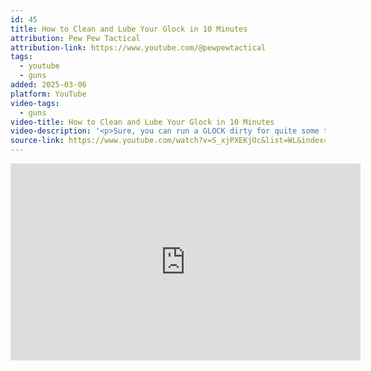 ```yaml
---
id: 45
title: How to Clean and Lube Your Glock in 10 Minutes
attribution: Pew Pew Tactical
attribution-link: https://www.youtube.com/@pewpewtactical
tags:
  - youtube
  - guns
added: 2025-03-06
platform: YouTube
video-tags:
  - guns
video-title: How to Clean and Lube Your Glock in 10 Minutes
video-description: '<p>Sure, you can run a GLOCK dirty for quite some time and probably be fine - but the cleaning and disassembly process is so easy, why chance it? John walks you through the basics of field stripping, cleaning, and lubing your GLOCK...all while following the official method and adding in some additional tips and tricks. While we&#39;ve got a Gen 3 GLOCK 17 in this video, this cleaning method is applicable to Gen 4 and Gen 5 GLOCKS as well! </p><p>Want our full guide on how to clean, lube, and detail strip? Now you can clean at your own pace instead of playing back the video a bunch of times! ►<a href="https://www.youtube.com/redirect?event=video_description&amp;redir_token=QUFFLUhqbkJOYWh6VE9MWWk4QnJzOUlFOFRpa0R6VnJhd3xBQ3Jtc0tscWtBS2V4MEVrUHJGWnhtSWozMnh3V1BrQWh6MHV3NGRtOVREZU5jRjNhaXEwV2I1VDl6enM2aUNMd1Uwby1mb1FuMU9hZWsxaENNWVRWdmZnWXp0NXdXOUhnYllXQmt0NjJpcm5NTG9VZVg0WjVrVQ&amp;q=http%3A%2F%2Fpew.link%2Fglockcleaning&amp;v=S_xjPXEKjOc">http://pew.link/glockcleaning</a> </p><p>Our new favorite UNIVERSAL Gun Cleaning kit ►<a href="https://www.youtube.com/redirect?event=video_description&amp;redir_token=QUFFLUhqbncxUjZDeE5EYlpCTG05TTJGdS11VmRzR3NyZ3xBQ3Jtc0ttT0otXzBvdjhzcVhILWV3ZndQZ2NrWFo5OG9hVFFpY2gwM1h1UjhpZkpFVXl4OG4yMWJKVGpzaExnUnpvMEM5WVNrMXh0MjNKTmJZYlIyVU5oMUhwT3RyZThRRUtyZ1lBQ2cwd2lJTzh4ZjY2cDNoRQ&amp;q=http%3A%2F%2Fpew.link%2Fguardtech&amp;v=S_xjPXEKjOc">http://pew.link/guardtech</a> </p><p>M-Pro 7 Gun Cleaner► <a href="https://www.youtube.com/redirect?event=video_description&amp;redir_token=QUFFLUhqbC01Rk51Q0g5NFlpeU5SRG5JVVppRDFjc09TQXxBQ3Jtc0ttOUZad0x6YnBTYlFpaUNfR1lkVnBPQXJseGdONi1YWWxUZ3RRZWw3ekxEU1B1c3BLcUpQSzFXa05NSnF2OEdtdW5xVHY1dm5xWWkzSy01dl9YZ0NvLTF4WDF2bVlVZmlTcGRETmxjeE90VGhIbEZ4OA&amp;q=https%3A%2F%2Famzn.to%2F2HcJHgJ&amp;v=S_xjPXEKjOc">https://amzn.to/2HcJHgJ</a> </p><p>M-Pro 7 Oil ► <a href="https://www.youtube.com/redirect?event=video_description&amp;redir_token=QUFFLUhqbVphcGMzZEthbXN6LTJsbnI1TDZNbDhfajNkUXxBQ3Jtc0tueEZzd1NwQXNwYXgxdHM1VXVyUlJmaVlTS2hMNlUyYkNnNWVoSE9IYlRfV0stSF9DSURiTk91MmZSOTAtd2lkeFhFQndnaEJTczN0eU82dEJfR1o5cUszZTNGQmpKOURfSWV0bWRqeThDU2pEMnFoTQ&amp;q=https%3A%2F%2Famzn.to%2F2SyCucS&amp;v=S_xjPXEKjOc">https://amzn.to/2SyCucS</a> </p><p>M-Pro 7 Copper Remover► <a href="https://www.youtube.com/redirect?event=video_description&amp;redir_token=QUFFLUhqa2I5VXNISUJUclFkNDRlZnRrUkRnR0g3Q18tQXxBQ3Jtc0tsei1TS25sS3ZPaWxhYmZMYkhBU3RxNHRBSFJPU2NjS0ZPTmpKN2NFck1LQjRNTzBuWU5CWFloMnhvVXc0VFVGMmtiQUprUS1vRFo5ZzN3aU94NnZENEFBV01iSGh5elFfTXU5a2JsOE85VTM3d1V1SQ&amp;q=https%3A%2F%2Famzn.to%2F2BUdyH6&amp;v=S_xjPXEKjOc">https://amzn.to/2BUdyH6</a> </p><p>GLOCK Disassembly Tool ► <a href="https://www.youtube.com/redirect?event=video_description&amp;redir_token=QUFFLUhqbko1aWVXY2VEXzk4RTBab25vRXRYZ1lfcVppUXxBQ3Jtc0tubHJBSV83MzBxbWgyWlpOOW5hVVZUc01MSGM4Rzc1eFhtV0NCSDdQVzBhSkZfMXlEQzVsWnZoVjZINmdOVXpoM0wzSTU0end0Unl4VUZtM2tCV3cxRmpnYzFvdF8wMGRaSGIwQ3U0cVlnanJKdEpTWQ&amp;q=https%3A%2F%2Famzn.to%2F2EFQuxB&amp;v=S_xjPXEKjOc">https://amzn.to/2EFQuxB</a> </p><p>Laugh at dumb guns with us on Facebook! ►   <a href="https://www.youtube.com/redirect?event=video_description&amp;redir_token=QUFFLUhqblJiRUhtMVlDNFQ5a2RvcHJIQTJtZ2pXZ2hIZ3xBQ3Jtc0tuTjdWNTAxUmJHMlRGNVpqalY3OFhUWUJEaWZIZDlwZWRaMlNCOW5VMDJWZUNjZy01MXVZb1h1NTdDbjk3dlBVNEEyNHNaWjl6TXpCYmFKNERTVlJJUzcyM1NLN09VTzctbHRXMXZkalZLdFJFYmFtMA&amp;q=https%3A%2F%2Fwww.facebook.com%2Fpptactical%2F&amp;v=S_xjPXEKjOc"><img src="https://www.gstatic.com/youtube/img/watch/social_media/facebook_1x.png" alt=""> / pptactical</a>   </p><p>Follow us on Instagram! ►   <a href="https://www.youtube.com/redirect?event=video_description&amp;redir_token=QUFFLUhqbTcxalUwRFhFUFNWOEZfcXpwY2pUakY4MjFJZ3xBQ3Jtc0tsMTZTWnJibzVrUXZ1WXpWb1loT2xsNlVzc0R1ZUdZdFpMbW10Ym9uM1h5bGdmdXdzTU92WDhKWUtGNUpCNy1kVFpRVkhnS0p4MVN5REF3eUx4NGE0cmRKbW5LcEZiZk9SR3lLZmNUUV9RQkFHOGs1NA&amp;q=https%3A%2F%2Fwww.instagram.com%2Fpewpewtactical%2F&amp;v=S_xjPXEKjOc"><img src="https://www.gstatic.com/youtube/img/watch/social_media/instagram_1x.png" alt=""> / pewpewtactical</a>   </p><p>🙌 Level Up Your Gun Knowledge! 🙌 </p><p>9mm GLOCK Guide! ► <a href="https://www.youtube.com/redirect?event=video_description&amp;redir_token=QUFFLUhqbDRGdFVKVVZQMGFWclFQRXJpMTNQc1AyUzFmd3xBQ3Jtc0trV1FMa1VqZ2Y1R0FuT2V1eWZpU1VMTWQ2Yk9sVl9od3FPTkpuLUxjVHl2UWFqaGx3cG5PSXNIX1k2V2VXZzhjT3BxQ240OXFmMzJqdlVGdjdhbkQyX2VObVk3dEpYMS1YQ2tGRFRlLUZYbmVNS2Ryaw&amp;q=http%3A%2F%2Fpew.link%2F9mmGlock&amp;v=S_xjPXEKjOc">http://pew.link/9mmGlock</a> </p><p>Best GLOCK Triggers ► <a href="https://www.youtube.com/redirect?event=video_description&amp;redir_token=QUFFLUhqazJWdlhkQ1dEQTVRajJUQWpzWFVqRHk2aWxfZ3xBQ3Jtc0traGZNdEV6Z3g4V1BQbGphR0NDNGYtN1pQUWdWaUVYZHB6YTBwWXhfR0FTcTNNVS10WFNMLUxfRnV1SlRMNWl1WE9wR1F6a09HejhpSnZkMUhYNHg3aEVoQTRGT0RUUDZRMHNtSzdTeEhreUtXUzJpVQ&amp;q=http%3A%2F%2Fpew.link%2FGlockTriggers&amp;v=S_xjPXEKjOc">http://pew.link/GlockTriggers</a> </p><p>Hottest Aftermarket Glock Parts! ► <a href="https://www.youtube.com/redirect?event=video_description&amp;redir_token=QUFFLUhqbWcyODlZbHlZVUhMcFpCNG9WTWQzejhicmo5QXxBQ3Jtc0trZkkzUFBEN3dkaEN3bE5rek00cG12R2ZtMkp5MXR5cm1GTXBkamNOTVNzbUJZZ3JOWWIyTDQ0ZmFWNEZiTG1BclRNc2VOZHpVWEdaV0V4T292Tk5Vb040YkVveE90LXgwWTZxbFFoUjNGXzNIbHBmMA&amp;q=http%3A%2F%2Fpew.link%2FAftermarketGlock&amp;v=S_xjPXEKjOc">http://pew.link/AftermarketGlock</a> </p><p>DISCLAIMER: Our videos are strictly for documentary, educational, and entertainment purposes only. Imitation or the use of any acts depicted in these videos is solely AT YOUR OWN RISK. All work on firearms should be carried out by a licensed individual and all state and federal rules apply to such. We (including YouTube) will not be held liable for any injury to yourself or damage to your firearms resulting from attempting anything shown in any our videos. We are not a gun store and DO NOT sell or deal in firearms. Such a practice is heavily regulated and subject to applicable laws. Our Videos Don&#39;t include any instructions on manufacturing firearms, assembling parts, or installing prohibited accessories like bumpstocks, gatling triggers, auto sears or any accessory that allows a firearms to simulate full auto fire. Our Videos Don&#39;t link to any websites that sell firearms or firearms accessories. This video also doesn&#39;t contain any discount codes, nor does this video promote the sale of firearms, bumpstocks, gatiling triggers, binary triggers, auto sears, magazines with a capacity greater than 30 rounds, or any other item on YouTube&#39;s list of prohibited items listed in their Community Guidelines. We DO NOT sell parts, magazines, or firearms. These videos are free to watch and if anyone attempts to charge for this video notify us immediately. By viewing or flagging this video you are acknowledging the above. Fair Use: In the rare instance we include someone else’s footage it is covered in Fair Use for Documentary and Educational purposes with intention of driving commentary and allowing freedom of speech. </p><p>This video and description contains affiliate links, which means that if you click on one of the product links, we’ll receive a small commission. This helps us cover the cost of beer, ammo, and video production so that we can keep bringing you the Pew Pew content you love. Thanks so much for your support!</p>'
source-link: https://www.youtube.com/watch?v=S_xjPXEKjOc&list=WL&index=179
---
```


<iframe width="560" height="315" src="https://www.youtube.com/embed/S_xjPXEKjOc?si=-hXPYi2KiZH5hrYn" title="YouTube video player" frameborder="0" allow="accelerometer; autoplay; clipboard-write; encrypted-media; gyroscope; picture-in-picture; web-share" referrerpolicy="strict-origin-when-cross-origin" allowfullscreen></iframe>

